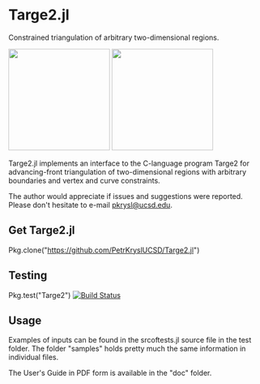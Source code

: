 # Targe2.jl

Constrained triangulation of arbitrary two-dimensional regions.

<img src=  "http://hogwarts.ucsd.edu/~pkrysl/site.images/ScreenHunter_31 Feb. 12 20.51.jpg" height=200>
<img src=  "http://hogwarts.ucsd.edu/~pkrysl/site.images/ScreenHunter_32 Feb. 12 20.55.jpg" height=200>

Targe2.jl implements an interface to the C-language program
Targe2 for advancing-front triangulation of two-dimensional regions
with arbitrary boundaries and vertex and curve constraints.

The author would appreciate if issues and suggestions were reported. 
Please don't hesitate to e-mail pkrysl@ucsd.edu.
 
## Get Targe2.jl 
 
Pkg.clone("https://github.com/PetrKryslUCSD/Targe2.jl")

## Testing

Pkg.test("Targe2")
[![Build Status](https://travis-ci.org/PetrKryslUCSD/Targe2.jl.png)](https://travis-ci.org/PetrKryslUCSD/Targe2.jl)

## Usage

Examples of inputs can be found in the srcoftests.jl  source file 
in the test folder. The folder "samples"  holds pretty much 
the same information in individual files.

The User's Guide in PDF form is available in the "doc" folder.

 
